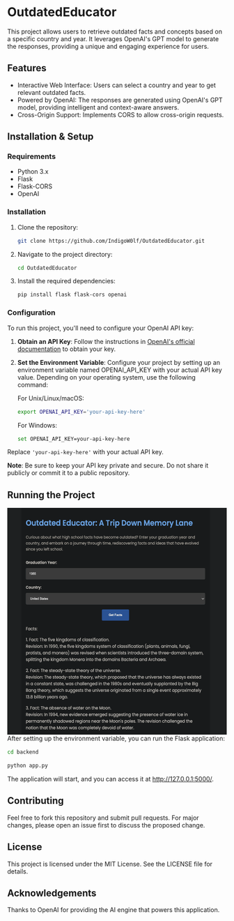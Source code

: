 # OutdatedEducator
This project allows users to retrieve outdated facts and concepts based on a specific country and year. It leverages OpenAI's GPT model to generate the responses, providing a unique and engaging experience for users.

## Features

- Interactive Web Interface: Users can select a country and year to get relevant outdated facts.
- Powered by OpenAI: The responses are generated using OpenAI's GPT model, providing intelligent and context-aware answers.
- Cross-Origin Support: Implements CORS to allow cross-origin requests.

## Installation & Setup

### Requirements

- Python 3.x
- Flask
- Flask-CORS
- OpenAI

### Installation

1. Clone the repository:

   ```bash
   git clone https://github.com/IndigoW0lf/OutdatedEducator.git
   ```

2. Navigate to the project directory:

   ```bash
   cd OutdatedEducator
   ```

3. Install the required dependencies:

   ```bash
   pip install flask flask-cors openai
   ```

### Configuration

To run this project, you'll need to configure your OpenAI API key:

1. **Obtain an API Key**: Follow the instructions in [OpenAI's official documentation](https://platform.openai.com/docs/) to obtain your key.

2. **Set the Environment Variable**: Configure your project by setting up an environment variable named OPENAI_API_KEY with your actual API key value. Depending on your operating system, use the following command:

   For Unix/Linux/macOS:
   ```bash
   export OPENAI_API_KEY='your-api-key-here'
   ```

   For Windows:
   ```bash
   set OPENAI_API_KEY=your-api-key-here
   ```

Replace `'your-api-key-here'` with your actual API key.

**Note**: Be sure to keep your API key private and secure. Do not share it publicly or commit it to a public repository.

## Running the Project

<img align="right" alt="Screenshot" src="Screenshot 2023-08-07 at 9.07.29 PM.png" width="520" height="520"/>  

After setting up the environment variable, you can run the Flask application:

```bash
cd backend
```

```bash
python app.py
```

The application will start, and you can access it at http://127.0.0.1:5000/.

## Contributing

Feel free to fork this repository and submit pull requests. For major changes, please open an issue first to discuss the proposed change.

## License

This project is licensed under the MIT License. See the LICENSE file for details.

## Acknowledgements

Thanks to OpenAI for providing the AI engine that powers this application.
